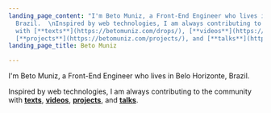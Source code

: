 ```yaml
---
landing_page_content: "I'm Beto Muniz, a Front-End Engineer who lives in Belo Horizonte,
  Brazil.  \nInspired by web technologies, I am always contributing to the community
  with [**texts**](https://betomuniz.com/drops/), [**videos**](https://www.youtube.com/c/betomuniz),
  [**projects**](https://betomuniz.com/projects/), and [**talks**](https://betomuniz.com/talks/)."
landing_page_title: Beto Muniz

---
```

I'm Beto Muniz, a Front-End Engineer who lives in Belo Horizonte, Brazil. 

Inspired by web technologies, I am always contributing to the community with [**texts**](https://betomuniz.com/drops/), [**videos**](https://www.youtube.com/c/betomuniz), [**projects**](https://betomuniz.com/projects/), and [**talks**](https://betomuniz.com/talks/).